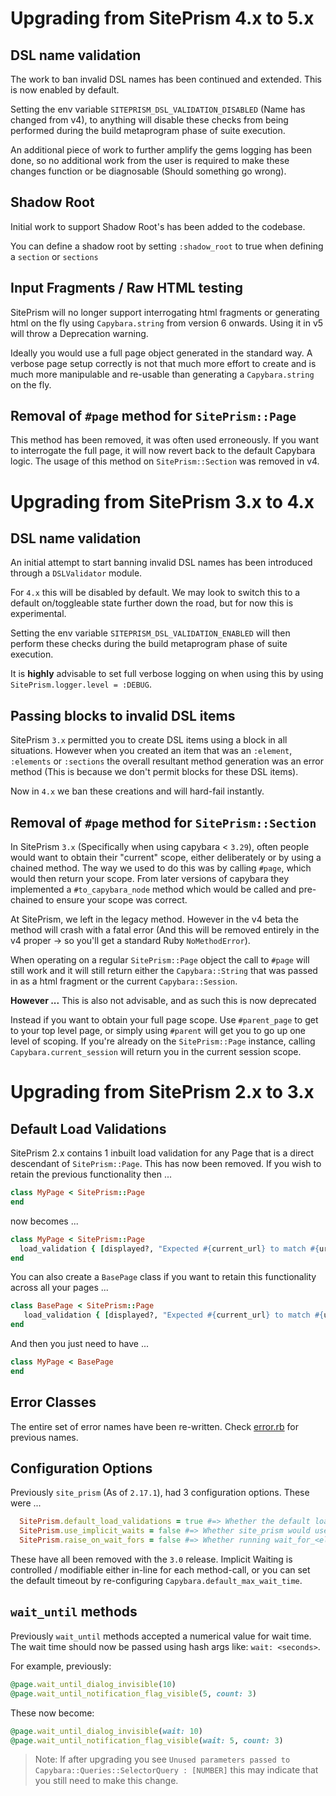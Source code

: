 # Upgrading from SitePrism 4.x to 5.x

## DSL name validation

The work to ban invalid DSL names has been continued and extended. This is now enabled by default.

Setting the env variable `SITEPRISM_DSL_VALIDATION_DISABLED` (Name has changed from v4), to anything will disable these
checks from being performed during the build metaprogram phase of suite execution.

An additional piece of work to further amplify the gems logging has been done, so no additional work from the user
is required to make these changes function or be diagnosable (Should something go wrong).

## Shadow Root

Initial work to support Shadow Root's has been added to the codebase.

You can define a shadow root by setting `:shadow_root` to true when defining a `section` or `sections`

## Input Fragments / Raw HTML testing

SitePrism will no longer support interrogating html fragments or generating html on the fly using `Capybara.string`
from version 6 onwards. Using it in v5 will throw a Deprecation warning.

Ideally you would use a full page object generated in the standard way. A verbose page setup correctly is not that much
more effort to create and is much more manipulable and re-usable than generating a `Capybara.string` on the fly.

## Removal of `#page` method for `SitePrism::Page`

This method has been removed, it was often used erroneously. If you want to interrogate the full page, it will now
revert back to the default Capybara logic. The usage of this method on `SitePrism::Section` was removed in v4.

# Upgrading from SitePrism 3.x to 4.x

## DSL name validation

An initial attempt to start banning invalid DSL names has been introduced through a `DSLValidator` module.

For `4.x` this will be disabled by default. We may look to switch this to a default on/toggleable state further down
the road, but for now this is experimental.

Setting the env variable `SITEPRISM_DSL_VALIDATION_ENABLED` will then perform these checks during the build metaprogram
phase of suite execution.

It is **highly** advisable to set full verbose logging on when using this by using `SitePrism.logger.level = :DEBUG`.

## Passing blocks to invalid DSL items

SitePrism `3.x` permitted you to create DSL items using a block in all situations. However when you created an item
that was an `:element`, `:elements` or `:sections` the overall resultant method generation was an error method
(This is because we don't permit blocks for these DSL items).

Now in `4.x` we ban these creations and will hard-fail instantly.

## Removal of `#page` method for `SitePrism::Section`

In SitePrism `3.x` (Specifically when using capybara < `3.29`), often people would want to obtain their "current" scope,
either deliberately or by using a chained method. The way we used to do this was by calling `#page`, which would then
return your scope. From later versions of capybara they implemented a `#to_capybara_node` method which would be called
and pre-chained to ensure your scope was correct.

At SitePrism, we left in the legacy method. However in the v4 beta the method will crash with a
fatal error (And this will be removed entirely in the v4 proper -> so you'll get a standard Ruby `NoMethodError`).

When operating on a regular `SitePrism::Page` object the call to `#page` will still work and it
will still return either the `Capybara::String` that was passed in as a html fragment or the
current `Capybara::Session`.

**However ...** This is also not advisable, and as such this is now deprecated

Instead if you want to obtain your full page scope. Use `#parent_page` to get to your top level page, or simply using
`#parent` will get you to go up one level of scoping. If you're already on the `SitePrism::Page` instance, calling `Capybara.current_session`
will return you in the current session scope.

# Upgrading from SitePrism 2.x to 3.x

## Default Load Validations

SitePrism 2.x contains 1 inbuilt load validation for any Page that is a
direct descendant of `SitePrism::Page`. This has now been removed.
If you wish to retain the previous functionality then ...

```ruby
class MyPage < SitePrism::Page
end
```

now becomes ...

```ruby
class MyPage < SitePrism::Page
  load_validation { [displayed?, "Expected #{current_url} to match #{url_matcher} but it did not."] }
end
```

You can also create a `BasePage` class if you want to retain this functionality across all your pages ...

```ruby
class BasePage < SitePrism::Page
   load_validation { [displayed?, "Expected #{current_url} to match #{url_matcher} but it did not."] }
end
```

And then you just need to have ...

```ruby
class MyPage < BasePage
end
```

## Error Classes

The entire set of error names have been re-written.
Check [error.rb](https://github.com/site-prism/site_prism/blob/main/lib/site_prism/error.rb)
for previous names.

## Configuration Options

Previously `site_prism` (As of `2.17.1`), had 3 configuration options. These were ...

```ruby
  SitePrism.default_load_validations = true #=> Whether the default load validation for displayed? was set 
  SitePrism.use_implicit_waits = false #=> Whether site_prism would use Capybara's implicit waiting by default
  SitePrism.raise_on_wait_fors = false #=> Whether running wait_for_<element/section> methods that failed would crash
```

These have all been removed with the `3.0` release. Implicit Waiting is
controlled / modifiable either in-line for each method-call, or you can set the default
timeout by re-configuring `Capybara.default_max_wait_time`.

## `wait_until` methods

Previously `wait_until` methods accepted a numerical value for wait time.
The wait time should now be passed using hash args like: `wait: <seconds>`.

For example, previously:

```ruby
@page.wait_until_dialog_invisible(10)
@page.wait_until_notification_flag_visible(5, count: 3)
```

These now become:

```ruby
@page.wait_until_dialog_invisible(wait: 10)
@page.wait_until_notification_flag_visible(wait: 5, count: 3)
```

> Note: If after upgrading you see `Unused parameters passed to Capybara::Queries::SelectorQuery : [NUMBER]`
this may indicate that you still need to make this change.
